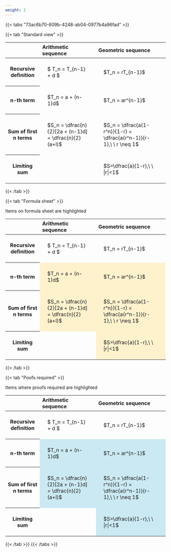```yaml
---
weight: 2
---
```


{{< tabs "73ac6b70-609b-4248-ab04-0977b4a96fad" >}}

{{< tab "Standard view" >}}

<style type="text/css">
#T_1dd98 th.col_heading {
  text-align: left;
  font-size: 1em;
}
#T_1dd98 td {
  text-align: left;
  font-size: 1em;
  padding: 1.5em;
}
</style>
<table id="T_1dd98">
  <thead>
    <tr>
      <th class="blank level0" >&nbsp;</th>
      <th id="T_1dd98_level0_col0" class="col_heading level0 col0" >Arithmetic sequence</th>
      <th id="T_1dd98_level0_col1" class="col_heading level0 col1" >Geometric sequence</th>
    </tr>
  </thead>
  <tbody>
    <tr>
      <th id="T_1dd98_level0_row0" class="row_heading level0 row0" >Recursive definition</th>
      <td id="T_1dd98_row0_col0" class="data row0 col0" >$ T_n = T_{n-1} + d $</td>
      <td id="T_1dd98_row0_col1" class="data row0 col1" >$T_n = rT_{n-1}$</td>
    </tr>
    <tr>
      <th id="T_1dd98_level0_row1" class="row_heading level0 row1" >n-th term</th>
      <td id="T_1dd98_row1_col0" class="data row1 col0" >$T_n = a + (n-1)d$</td>
      <td id="T_1dd98_row1_col1" class="data row1 col1" >$T_n = ar^{n-1}$</td>
    </tr>
    <tr>
      <th id="T_1dd98_level0_row2" class="row_heading level0 row2" >Sum of first n terms</th>
      <td id="T_1dd98_row2_col0" class="data row2 col0" >$S_n = \dfrac{n}{2}[2a + (n-1)d] = \dfrac{n}{2}(a+l)$</td>
      <td id="T_1dd98_row2_col1" class="data row2 col1" >$S_n = \dfrac{a(1-r^n)}{1-r} = \dfrac{a(r^n-1)}{r-1},\ \  r \neq 1$</td>
    </tr>
    <tr>
      <th id="T_1dd98_level0_row3" class="row_heading level0 row3" >Limiting sum</th>
      <td id="T_1dd98_row3_col0" class="data row3 col0" ></td>
      <td id="T_1dd98_row3_col1" class="data row3 col1" >$S=\dfrac{a}{1-r},\ \ |r|<1$</td>
    </tr>
  </tbody>
</table>
{{< /tab >}}

{{< tab "Formula sheet" >}}

Items on formula sheet are highlighted 
<br>
<style type="text/css">
#T_08243 th.col_heading {
  text-align: left;
  font-size: 1em;
}
#T_08243 td {
  text-align: left;
  font-size: 1em;
  padding: 1.5em;
}
#T_08243_row0_col0, #T_08243_row0_col1, #T_08243_row3_col0 {
  background-color: rgba(0,0,0,0);
}
#T_08243_row1_col0, #T_08243_row1_col1, #T_08243_row2_col0, #T_08243_row2_col1, #T_08243_row3_col1 {
  background-color: rgba(255,194,10, 0.2);
}
</style>
<table id="T_08243">
  <thead>
    <tr>
      <th class="blank level0" >&nbsp;</th>
      <th id="T_08243_level0_col0" class="col_heading level0 col0" >Arithmetic sequence</th>
      <th id="T_08243_level0_col1" class="col_heading level0 col1" >Geometric sequence</th>
    </tr>
  </thead>
  <tbody>
    <tr>
      <th id="T_08243_level0_row0" class="row_heading level0 row0" >Recursive definition</th>
      <td id="T_08243_row0_col0" class="data row0 col0" >$ T_n = T_{n-1} + d $</td>
      <td id="T_08243_row0_col1" class="data row0 col1" >$T_n = rT_{n-1}$</td>
    </tr>
    <tr>
      <th id="T_08243_level0_row1" class="row_heading level0 row1" >n-th term</th>
      <td id="T_08243_row1_col0" class="data row1 col0" >$T_n = a + (n-1)d$</td>
      <td id="T_08243_row1_col1" class="data row1 col1" >$T_n = ar^{n-1}$</td>
    </tr>
    <tr>
      <th id="T_08243_level0_row2" class="row_heading level0 row2" >Sum of first n terms</th>
      <td id="T_08243_row2_col0" class="data row2 col0" >$S_n = \dfrac{n}{2}[2a + (n-1)d] = \dfrac{n}{2}(a+l)$</td>
      <td id="T_08243_row2_col1" class="data row2 col1" >$S_n = \dfrac{a(1-r^n)}{1-r} = \dfrac{a(r^n-1)}{r-1},\ \  r \neq 1$</td>
    </tr>
    <tr>
      <th id="T_08243_level0_row3" class="row_heading level0 row3" >Limiting sum</th>
      <td id="T_08243_row3_col0" class="data row3 col0" ></td>
      <td id="T_08243_row3_col1" class="data row3 col1" >$S=\dfrac{a}{1-r},\ \ |r|<1$</td>
    </tr>
  </tbody>
</table>
{{< /tab >}}

{{< tab "Poofs required" >}}

Items where proofs required are highlighted 
<br>
<style type="text/css">
#T_7b381 th.col_heading {
  text-align: left;
  font-size: 1em;
}
#T_7b381 td {
  text-align: left;
  font-size: 1em;
  padding: 1.5em;
}
#T_7b381_row0_col0, #T_7b381_row0_col1, #T_7b381_row3_col0 {
  background-color: rgba(0,0,0,0);
}
#T_7b381_row1_col0, #T_7b381_row1_col1, #T_7b381_row2_col0, #T_7b381_row2_col1, #T_7b381_row3_col1 {
  background-color: rgba(0,150,200, 0.2);
}
</style>
<table id="T_7b381">
  <thead>
    <tr>
      <th class="blank level0" >&nbsp;</th>
      <th id="T_7b381_level0_col0" class="col_heading level0 col0" >Arithmetic sequence</th>
      <th id="T_7b381_level0_col1" class="col_heading level0 col1" >Geometric sequence</th>
    </tr>
  </thead>
  <tbody>
    <tr>
      <th id="T_7b381_level0_row0" class="row_heading level0 row0" >Recursive definition</th>
      <td id="T_7b381_row0_col0" class="data row0 col0" >$ T_n = T_{n-1} + d $</td>
      <td id="T_7b381_row0_col1" class="data row0 col1" >$T_n = rT_{n-1}$</td>
    </tr>
    <tr>
      <th id="T_7b381_level0_row1" class="row_heading level0 row1" >n-th term</th>
      <td id="T_7b381_row1_col0" class="data row1 col0" >$T_n = a + (n-1)d$</td>
      <td id="T_7b381_row1_col1" class="data row1 col1" >$T_n = ar^{n-1}$</td>
    </tr>
    <tr>
      <th id="T_7b381_level0_row2" class="row_heading level0 row2" >Sum of first n terms</th>
      <td id="T_7b381_row2_col0" class="data row2 col0" >$S_n = \dfrac{n}{2}[2a + (n-1)d] = \dfrac{n}{2}(a+l)$</td>
      <td id="T_7b381_row2_col1" class="data row2 col1" >$S_n = \dfrac{a(1-r^n)}{1-r} = \dfrac{a(r^n-1)}{r-1},\ \  r \neq 1$</td>
    </tr>
    <tr>
      <th id="T_7b381_level0_row3" class="row_heading level0 row3" >Limiting sum</th>
      <td id="T_7b381_row3_col0" class="data row3 col0" ></td>
      <td id="T_7b381_row3_col1" class="data row3 col1" >$S=\dfrac{a}{1-r},\ \ |r|<1$</td>
    </tr>
  </tbody>
</table>
{{< /tab >}}
{{< /tabs >}}